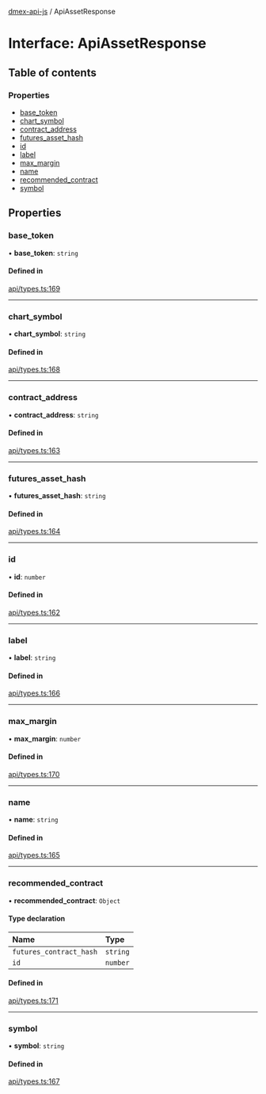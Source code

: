 [dmex-api-js](../README.md) / ApiAssetResponse

# Interface: ApiAssetResponse

## Table of contents

### Properties

- [base\_token](ApiAssetResponse.md#base_token)
- [chart\_symbol](ApiAssetResponse.md#chart_symbol)
- [contract\_address](ApiAssetResponse.md#contract_address)
- [futures\_asset\_hash](ApiAssetResponse.md#futures_asset_hash)
- [id](ApiAssetResponse.md#id)
- [label](ApiAssetResponse.md#label)
- [max\_margin](ApiAssetResponse.md#max_margin)
- [name](ApiAssetResponse.md#name)
- [recommended\_contract](ApiAssetResponse.md#recommended_contract)
- [symbol](ApiAssetResponse.md#symbol)

## Properties

### base\_token

• **base\_token**: `string`

#### Defined in

[api/types.ts:169](https://github.com/dmex-app/node-api-js/blob/0ea0202/src/api/types.ts#L169)

___

### chart\_symbol

• **chart\_symbol**: `string`

#### Defined in

[api/types.ts:168](https://github.com/dmex-app/node-api-js/blob/0ea0202/src/api/types.ts#L168)

___

### contract\_address

• **contract\_address**: `string`

#### Defined in

[api/types.ts:163](https://github.com/dmex-app/node-api-js/blob/0ea0202/src/api/types.ts#L163)

___

### futures\_asset\_hash

• **futures\_asset\_hash**: `string`

#### Defined in

[api/types.ts:164](https://github.com/dmex-app/node-api-js/blob/0ea0202/src/api/types.ts#L164)

___

### id

• **id**: `number`

#### Defined in

[api/types.ts:162](https://github.com/dmex-app/node-api-js/blob/0ea0202/src/api/types.ts#L162)

___

### label

• **label**: `string`

#### Defined in

[api/types.ts:166](https://github.com/dmex-app/node-api-js/blob/0ea0202/src/api/types.ts#L166)

___

### max\_margin

• **max\_margin**: `number`

#### Defined in

[api/types.ts:170](https://github.com/dmex-app/node-api-js/blob/0ea0202/src/api/types.ts#L170)

___

### name

• **name**: `string`

#### Defined in

[api/types.ts:165](https://github.com/dmex-app/node-api-js/blob/0ea0202/src/api/types.ts#L165)

___

### recommended\_contract

• **recommended\_contract**: `Object`

#### Type declaration

| Name | Type |
| :------ | :------ |
| `futures_contract_hash` | `string` |
| `id` | `number` |

#### Defined in

[api/types.ts:171](https://github.com/dmex-app/node-api-js/blob/0ea0202/src/api/types.ts#L171)

___

### symbol

• **symbol**: `string`

#### Defined in

[api/types.ts:167](https://github.com/dmex-app/node-api-js/blob/0ea0202/src/api/types.ts#L167)
